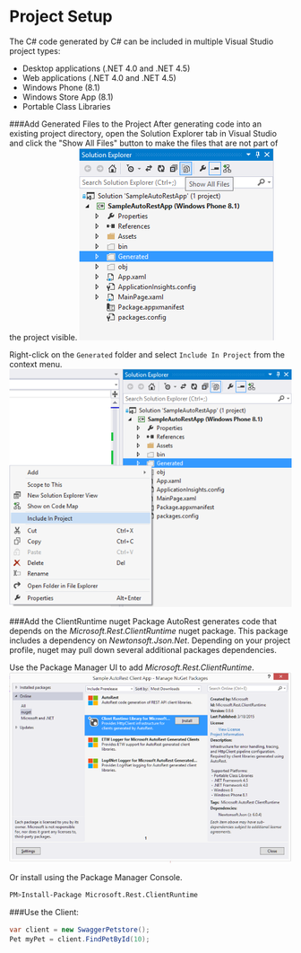 # Project Setup
The C# code generated by C# can be included in multiple Visual Studio project types:

  * Desktop applications (.NET 4.0 and .NET 4.5)
  * Web applications (.NET 4.0 and .NET 4.5)
  * Windows Phone (8.1)
  * Windows Store App (8.1)
  * Portable Class Libraries

###Add Generated Files to the Project 
After generating code into an existing project directory, open the Solution Explorer tab in Visual Studio and click the "Show All Files" button to make the files that are not part of the project visible.
![Show All Files](images/clients-proj-setup-showallfiles.png)

Right-click on the `Generated` folder and select `Include In Project` from the context menu.
![Include In Project](images/clients-proj-setup-include.png)

###Add the ClientRuntime nuget Package
AutoRest generates code that depends on the *Microsoft.Rest.ClientRuntime* nuget package. This package includes a dependency on *Newtonsoft.Json.Net*. Depending on your project profile, nuget may pull down several additional packages dependencies.

Use the Package Manager UI to add *Microsoft.Rest.ClientRuntime*.
![Nuget package manager](images/clients-proj-setup-nuget.png)

Or install using the Package Manager Console.
```bash
PM>Install-Package Microsoft.Rest.ClientRuntime
```

###Use the Client:
```csharp
var client = new SwaggerPetstore();
Pet myPet = client.FindPetById(10);
```
